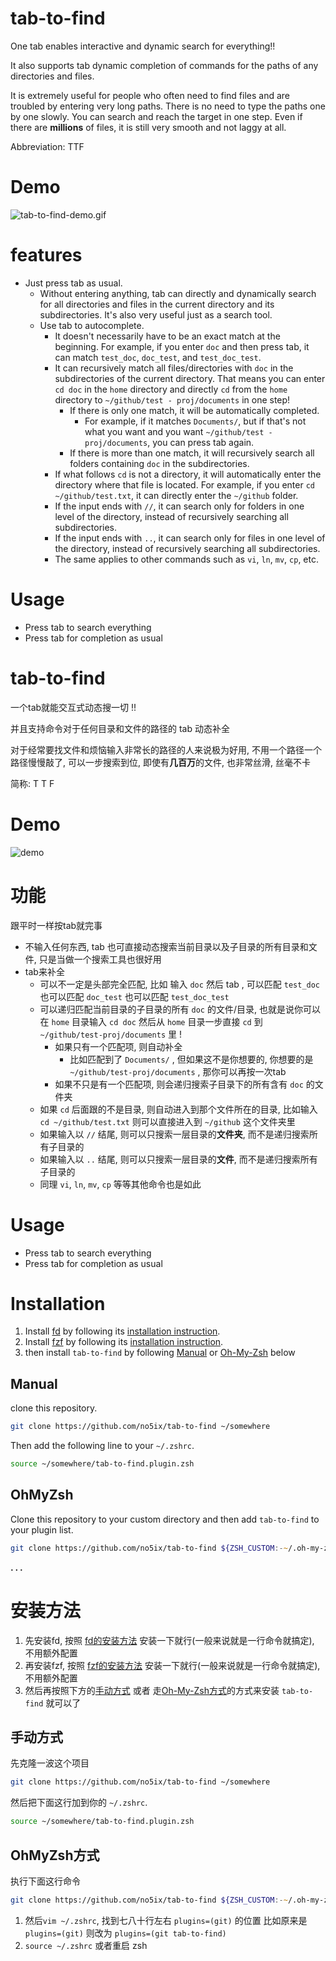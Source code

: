 

# tab-to-find

One tab enables interactive and dynamic search for everything!!

It also supports tab dynamic completion of commands for the paths of any directories and files. 

It is extremely useful for people who often need to find files and are troubled by entering very long paths. There is no need to type the paths one by one slowly. You can search and reach the target in one step. Even if there are **millions** of files, it is still very smooth and not laggy at all.

Abbreviation: TTF


# Demo

![tab-to-find-demo.gif](https://raw.githubusercontent.com/no5ix/tab-to-find/main/tab-to-find-demo.gif)


# features

- Just press tab as usual.
    - Without entering anything, tab can directly and dynamically search for all directories and files in the current directory and its subdirectories. It's also very useful just as a search tool.
    - Use tab to autocomplete.
        - It doesn't necessarily have to be an exact match at the beginning. For example, if you enter `doc` and then press tab, it can match `test_doc`, `doc_test`, and `test_doc_test`.
        - It can recursively match all files/directories with `doc` in the subdirectories of the current directory. That means you can enter `cd doc` in the `home` directory and directly `cd` from the `home` directory to `~/github/test - proj/documents` in one step!
           - If there is only one match, it will be automatically completed.
              - For example, if it matches `Documents/`, but if that's not what you want and you want `~/github/test - proj/documents`, you can press tab again.
           - If there is more than one match, it will recursively search all folders containing `doc` in the subdirectories.
        - If what follows `cd` is not a directory, it will automatically enter the directory where that file is located. For example, if you enter `cd ~/github/test.txt`, it can directly enter the `~/github` folder.
        - If the input ends with `//`, it can search only for folders in one level of the directory, instead of recursively searching all subdirectories.
        - If the input ends with `..`, it can search only for files in one level of the directory, instead of recursively searching all subdirectories.
        - The same applies to other commands such as `vi`, `ln`, `mv`, `cp`, etc.


# Usage

- Press tab to search everything
- Press tab for completion as usual


# tab-to-find

一个tab就能交互式动态搜一切 !!

并且支持命令对于任何目录和文件的路径的 tab 动态补全 

对于经常要找文件和烦恼输入非常长的路径的人来说极为好用, 不用一个路径一个路径慢慢敲了, 可以一步搜索到位, 即使有**几百万**的文件, 也非常丝滑, 丝毫不卡

简称: T T F


# Demo

![demo](tab-to-find-demo.gif)


# 功能

跟平时一样按tab就完事

- 不输入任何东西, tab 也可直接动态搜索当前目录以及子目录的所有目录和文件, 只是当做一个搜索工具也很好用
- tab来补全
    - 可以不一定是头部完全匹配, 比如 输入 `doc` 然后 tab , 可以匹配 `test_doc` 也可以匹配 `doc_test` 也可以匹配 `test_doc_test`
    - 可以递归匹配当前目录的子目录的所有 `doc` 的文件/目录, 也就是说你可以在 `home` 目录输入 `cd doc` 然后从 `home` 目录一步直接 `cd` 到 `~/github/test-proj/documents` 里 !
       - 如果只有一个匹配项, 则自动补全
          - 比如匹配到了 `Documents/` , 但如果这不是你想要的, 你想要的是 `~/github/test-proj/documents` , 那你可以再按一次tab
       - 如果不只是有一个匹配项, 则会递归搜索子目录下的所有含有 `doc` 的文件夹
    - 如果 `cd` 后面跟的不是目录, 则自动进入到那个文件所在的目录, 比如输入 `cd ~/github/test.txt` 则可以直接进入到 `~/github` 这个文件夹里
    - 如果输入以 `//` 结尾, 则可以只搜索一层目录的**文件夹**, 而不是递归搜索所有子目录的
    - 如果输入以 `..` 结尾, 则可以只搜索一层目录的**文件**, 而不是递归搜索所有子目录的
    - 同理 `vi`, `ln`, `mv`, `cp` 等等其他命令也是如此


# Usage

- Press tab to search everything
- Press tab for completion as usual

# Installation

1. Install [fd](https://github.com/sharkdp/fd) by following its [installation instruction](https://github.com/sharkdp/fd#installation).
2. Install [fzf](https://github.com/junegunn/fzf) by following its [installation instruction](https://github.com/junegunn/fzf#installation).
3. then install `tab-to-find` by following [Manual](#Manual) or [Oh-My-Zsh](#OhMyZsh) below


## Manual

clone this repository.

```zsh
git clone https://github.com/no5ix/tab-to-find ~/somewhere
```

Then add the following line to your `~/.zshrc`.

```zsh
source ~/somewhere/tab-to-find.plugin.zsh
```


## OhMyZsh

Clone this repository to your custom directory and then add `tab-to-find` to your plugin list.

```zsh
git clone https://github.com/no5ix/tab-to-find ${ZSH_CUSTOM:-~/.oh-my-zsh/custom}/plugins/tab-to-find
```

**. . .**<!-- more -->


# 安装方法

1. 先安装fd, 按照 [fd的安装方法](https://github.com/sharkdp/fd#installation) 安装一下就行(一般来说就是一行命令就搞定), 不用额外配置
2. 再安装fzf, 按照 [fzf的安装方法](https://github.com/junegunn/fzf#installation) 安装一下就行(一般来说就是一行命令就搞定), 不用额外配置
3. 然后再按照下方的[手动方式](#手动方式) 或者 走[Oh-My-Zsh方式](#OhMyZsh方式)的方式来安装 `tab-to-find` 就可以了


## 手动方式

先克隆一波这个项目

```zsh
git clone https://github.com/no5ix/tab-to-find ~/somewhere
```

然后把下面这行加到你的 `~/.zshrc`.

```zsh
source ~/somewhere/tab-to-find.plugin.zsh
```

## OhMyZsh方式

执行下面这行命令

```zsh
git clone https://github.com/no5ix/tab-to-find ${ZSH_CUSTOM:-~/.oh-my-zsh/custom}/plugins/tab-to-find
```

1. 然后`vim ~/.zshrc`, 找到七八十行左右 `plugins=(git)` 的位置 比如原来是 `plugins=(git)` 则改为 `plugins=(git tab-to-find)`
2. `source ~/.zshrc` 或者重启 zsh



